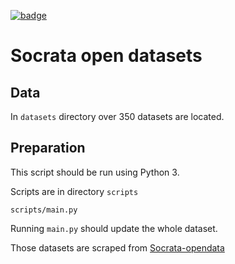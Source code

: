 <a className="gh-badge" href="https://datahub.io/core/socrata-opendata"><img src="https://badgen.net/badge/icon/View%20on%20datahub.io/orange?icon=https://datahub.io/datahub-cube-badge-icon.svg&label&scale=1.25" alt="badge" /></a>

# Socrata open datasets

## Data

In `datasets` directory over 350 datasets are located.

## Preparation

This script should be run using Python 3.

Scripts are in directory `scripts`

`scripts/main.py`

Running `main.py` should update the whole dataset.

Those datasets are scraped from [Socrata-opendata](https://opendata.socrata.com/)
